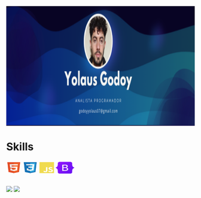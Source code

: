  <img align="center" alt="img Yolaus" height="320" width="1000" src="https://github.com/YolausGG/YolausGG/blob/main/Yolaus%20Godoy.png"> 

### <h1> Skills </h1>
 
 <img align="center" alt="HTML" height="30" width="40" src="https://raw.githubusercontent.com/devicons/devicon/master/icons/html5/html5-original.svg"> <img align="center" alt="CSS" height="30" width="40" src="https://raw.githubusercontent.com/devicons/devicon/master/icons/css3/css3-original.svg">   <img align="center" alt="JS" height="30" width="40" src="https://raw.githubusercontent.com/devicons/devicon/master/icons/javascript/javascript-plain.svg"> <img align="center" alt="Bootstrap" height="40" width="50" src="https://raw.githubusercontent.com/devicons/devicon/master/icons/bootstrap/bootstrap-original.svg">  
##
  <a href = "mailto:godoyyolaus07@gmail.com"><img src="https://img.shields.io/badge/-Gmail-%23333?style=for-the-badge&logo=gmail&logoColor=red" target="_blank"></a>
  <a href="https://www.linkedin.com/in/yolausgg/" target="_blank"><img src="https://img.shields.io/badge/-LinkedIn-%230077B5?style=for-the-badge&logo=linkedin&logoColor=white" target="_blank"></a> 


